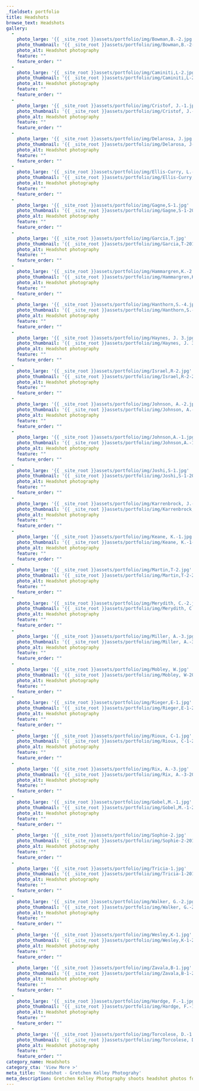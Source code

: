 ```yaml
---
_fieldset: portfolio
title: Headshots
browse_text: Headshots
gallery:
  - 
    photo_large: '{{ _site_root }}assets/portfolio/img/Bowman,B.-2.jpg'
    photo_thumbnail: '{{ _site_root }}assets/portfolio/img/Bowman,B.-2-20150505140752.jpg'
    photo_alt: Headshot photography
    feature: ""
    feature_order: ""
  - 
    photo_large: '{{ _site_root }}assets/portfolio/img/Caminiti,L-2.jpg'
    photo_thumbnail: '{{ _site_root }}assets/portfolio/img/Caminiti,L-2-20150505140756.jpg'
    photo_alt: Headshot photography
    feature: ""
    feature_order: ""
  - 
    photo_large: '{{ _site_root }}assets/portfolio/img/Cristof, J.-1.jpg'
    photo_thumbnail: '{{ _site_root }}assets/portfolio/img/Cristof, J.-1-20150505140801.jpg'
    photo_alt: Headshot photography
    feature: ""
    feature_order: ""
  - 
    photo_large: '{{ _site_root }}assets/portfolio/img/Delarosa, J.jpg'
    photo_thumbnail: '{{ _site_root }}assets/portfolio/img/Delarosa, J-20150505140806.jpg'
    photo_alt: Headshot photography
    feature: ""
    feature_order: ""
  - 
    photo_large: '{{ _site_root }}assets/portfolio/img/Ellis-Curry, L.-2.jpg'
    photo_thumbnail: '{{ _site_root }}assets/portfolio/img/Ellis-Curry, L.-2-20150505140812.jpg'
    photo_alt: Headshot photography
    feature: ""
    feature_order: ""
  - 
    photo_large: '{{ _site_root }}assets/portfolio/img/Gagne,S-1.jpg'
    photo_thumbnail: '{{ _site_root }}assets/portfolio/img/Gagne,S-1-20150505140817.jpg'
    photo_alt: Headshot photography
    feature: ""
    feature_order: ""
  - 
    photo_large: '{{ _site_root }}assets/portfolio/img/Garcia,T.jpg'
    photo_thumbnail: '{{ _site_root }}assets/portfolio/img/Garcia,T-20150505140822.jpg'
    photo_alt: Headshot photography
    feature: ""
    feature_order: ""
  - 
    photo_large: '{{ _site_root }}assets/portfolio/img/Hammargren,K.-2.jpg'
    photo_thumbnail: '{{ _site_root }}assets/portfolio/img/Hammargren,K.-2-20150505140827.jpg'
    photo_alt: Headshot photography
    feature: ""
    feature_order: ""
  - 
    photo_large: '{{ _site_root }}assets/portfolio/img/Hanthorn,S.-4.jpg'
    photo_thumbnail: '{{ _site_root }}assets/portfolio/img/Hanthorn,S.-4-20150505140832.jpg'
    photo_alt: Headshot photography
    feature: ""
    feature_order: ""
  - 
    photo_large: '{{ _site_root }}assets/portfolio/img/Haynes, J. 3.jpg'
    photo_thumbnail: '{{ _site_root }}assets/portfolio/img/Haynes, J. 3-20150505140836.jpg'
    photo_alt: Headshot photography
    feature: ""
    feature_order: ""
  - 
    photo_large: '{{ _site_root }}assets/portfolio/img/Israel,R-2.jpg'
    photo_thumbnail: '{{ _site_root }}assets/portfolio/img/Israel,R-2-20150512150055.jpg'
    photo_alt: Headshot photography
    feature: ""
    feature_order: ""
  - 
    photo_large: '{{ _site_root }}assets/portfolio/img/Johnson, A.-2.jpg'
    photo_thumbnail: '{{ _site_root }}assets/portfolio/img/Johnson, A.-2-20150512150057.jpg'
    photo_alt: Headshot photography
    feature: ""
    feature_order: ""
  - 
    photo_large: '{{ _site_root }}assets/portfolio/img/Johnson,A.-1.jpg'
    photo_thumbnail: '{{ _site_root }}assets/portfolio/img/Johnson,A.-1-20150512150102.jpg'
    photo_alt: Headshot photography
    feature: ""
    feature_order: ""
  - 
    photo_large: '{{ _site_root }}assets/portfolio/img/Joshi,S-1.jpg'
    photo_thumbnail: '{{ _site_root }}assets/portfolio/img/Joshi,S-1-20150512150106.jpg'
    photo_alt: Headshot photography
    feature: ""
    feature_order: ""
  - 
    photo_large: '{{ _site_root }}assets/portfolio/img/Karrenbrock, J.-1.jpg'
    photo_thumbnail: '{{ _site_root }}assets/portfolio/img/Karrenbrock, J.-1-20150512150107.jpg'
    photo_alt: Headshot photography
    feature: ""
    feature_order: ""
  - 
    photo_large: '{{ _site_root }}assets/portfolio/img/Keane, K.-1.jpg'
    photo_thumbnail: '{{ _site_root }}assets/portfolio/img/Keane, K.-1-20150512150109.jpg'
    photo_alt: Headshot photography
    feature: ""
    feature_order: ""
  - 
    photo_large: '{{ _site_root }}assets/portfolio/img/Martin,T-2.jpg'
    photo_thumbnail: '{{ _site_root }}assets/portfolio/img/Martin,T-2-20150512150110.jpg'
    photo_alt: Headshot photography
    feature: ""
    feature_order: ""
  - 
    photo_large: '{{ _site_root }}assets/portfolio/img/Merydith, C.-2.jpg'
    photo_thumbnail: '{{ _site_root }}assets/portfolio/img/Merydith, C.-2-20150512150113.jpg'
    photo_alt: Headshot photography
    feature: ""
    feature_order: ""
  - 
    photo_large: '{{ _site_root }}assets/portfolio/img/Miller, A.-3.jpg'
    photo_thumbnail: '{{ _site_root }}assets/portfolio/img/Miller, A.-3-20150512150117.jpg'
    photo_alt: Headshot photography
    feature: ""
    feature_order: ""
  - 
    photo_large: '{{ _site_root }}assets/portfolio/img/Mobley, W.jpg'
    photo_thumbnail: '{{ _site_root }}assets/portfolio/img/Mobley, W-20150512150124.jpg'
    photo_alt: Headshot photography
    feature: ""
    feature_order: ""
  - 
    photo_large: '{{ _site_root }}assets/portfolio/img/Rieger,E-1.jpg'
    photo_thumbnail: '{{ _site_root }}assets/portfolio/img/Rieger,E-1-20150512150710.jpg'
    photo_alt: Headshot photography
    feature: ""
    feature_order: ""
  - 
    photo_large: '{{ _site_root }}assets/portfolio/img/Rioux, C-1.jpg'
    photo_thumbnail: '{{ _site_root }}assets/portfolio/img/Rioux, C-1-20150512150712.jpg'
    photo_alt: Headshot photography
    feature: ""
    feature_order: ""
  - 
    photo_large: '{{ _site_root }}assets/portfolio/img/Rix, A.-3.jpg'
    photo_thumbnail: '{{ _site_root }}assets/portfolio/img/Rix, A.-3-20150512150713.jpg'
    photo_alt: Headshot photography
    feature: ""
    feature_order: ""
  - 
    photo_large: '{{ _site_root }}assets/portfolio/img/Gobel,M.-1.jpg'
    photo_thumbnail: '{{ _site_root }}assets/portfolio/img/Gobel,M.-1-20150528154504.jpg'
    photo_alt: Headshot photography
    feature: ""
    feature_order: ""
  - 
    photo_large: '{{ _site_root }}assets/portfolio/img/Sophie-2.jpg'
    photo_thumbnail: '{{ _site_root }}assets/portfolio/img/Sophie-2-20150512150716.jpg'
    photo_alt: Headshot photography
    feature: ""
    feature_order: ""
  - 
    photo_large: '{{ _site_root }}assets/portfolio/img/Tricia-1.jpg'
    photo_thumbnail: '{{ _site_root }}assets/portfolio/img/Tricia-1-20150512150720.jpg'
    photo_alt: Headshot photography
    feature: ""
    feature_order: ""
  - 
    photo_large: '{{ _site_root }}assets/portfolio/img/Walker, G.-2.jpg'
    photo_thumbnail: '{{ _site_root }}assets/portfolio/img/Walker, G.-2-20150512150721.jpg'
    photo_alt: Headshot photography
    feature: ""
    feature_order: ""
  - 
    photo_large: '{{ _site_root }}assets/portfolio/img/Wesley,K-1.jpg'
    photo_thumbnail: '{{ _site_root }}assets/portfolio/img/Wesley,K-1-20150512150722.jpg'
    photo_alt: Headshot photography
    feature: ""
    feature_order: ""
  - 
    photo_large: '{{ _site_root }}assets/portfolio/img/Zavala,B-1.jpg'
    photo_thumbnail: '{{ _site_root }}assets/portfolio/img/Zavala,B-1-20150512150723.jpg'
    photo_alt: Headshot photography
    feature: ""
    feature_order: ""
  - 
    photo_large: '{{ _site_root }}assets/portfolio/img/Hardge, F.-1.jpg'
    photo_thumbnail: '{{ _site_root }}assets/portfolio/img/Hardge, F.-1-20150528155736.jpg'
    photo_alt: Headshot photography
    feature: ""
    feature_order: ""
  - 
    photo_large: '{{ _site_root }}assets/portfolio/img/Torcolese, D.-1.jpg'
    photo_thumbnail: '{{ _site_root }}assets/portfolio/img/Torcolese, D.-1-20150528163547.jpg'
    photo_alt: Headshot photography
    feature: ""
    feature_order: ""
category_name: Headshots
category_cta: 'View More >'
meta_title: 'Headshot - Gretchen Kelley Photograhy'
meta_description: Gretchen Kelley Photography shoots headshot photos for actors, working professionals and more in Chicago and beyond.
---
```















